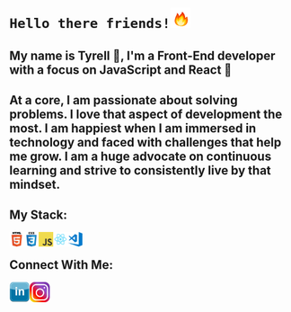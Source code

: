 # `Hello there friends!`<img alt="Fire" src='.\images\fire.gif' width="36" height="36">

## My name is Tyrell 👋, I'm a Front-End developer with a focus on JavaScript and React 🚀

##  At a core, I am passionate about solving problems. I love that aspect of development the most. I am happiest when I am immersed in technology and faced with challenges that help me grow. I am a huge advocate on continuous learning and strive to consistently live by that mindset.

## My Stack:
<img align="left" alt="HTML" width="26px" src=".\images\html.png" />
<img align="left" alt="CSS" width="26px" src=".\images\css.png" />
<img align="left" alt="JavaScript" width="26px" src=".\images\javascript.png" />
<img align="left" alt="React" width="26px" src=".\images\react.png" />
<img align="left" alt="VS Code" width="26px" src=".\images\visual-studio-code.png" />
<br/>

## Connect With Me:
[<img align="left" alt="LinkedIn" src='.\images\linkedin.png' width="36" height="36">](https://www.linkedin.com/in/tyrellcurry/)
[<img align="left" alt="Instagram" src='.\images\insta.png' width="36" height="36">](https://www.instagram.com/tyrellcurry/)

<!--


**tyrellcurry/tyrellcurry** is a ✨ _special_ ✨ repository because its `README.md` (this file) appears on your GitHub profile.

Here are some ideas to get you started:

- 🔭 I’m currently working on ...
- 🌱 I’m currently learning ...
- 👯 I’m looking to collaborate on ...
- 🤔 I’m looking for help with ...
- 💬 Ask me about ...
- 📫 How to reach me: ...
- 😄 Pronouns: ...
- ⚡ Fun fact: ...
-->
